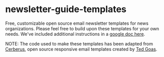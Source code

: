 # newsletter-guide-templates
Free, customizable open source email newsletter templates for news organizations. Please feel free to build upon these templates for your own needs. We've included additional instructions in a [google doc here](https://docs.google.com/document/d/1Xxx9usC0JJrFsNTzJh27Dn9jU_tL7YyID5zuJycIQ40/edit?ts=5c3f1bc4). 

NOTE: The code used to make these templates has been adapted from [Cerberus](https://tedgoas.github.io/Cerberus/), open source responsive email templates created by [Ted Goas](https://twitter.com/intent/follow?original_referer=https%3A%2F%2Ftedgoas.github.io%2FCerberus%2F&ref_src=twsrc%5Etfw&region=follow_link&screen_name=TedGoas&tw_p=followbutton).
